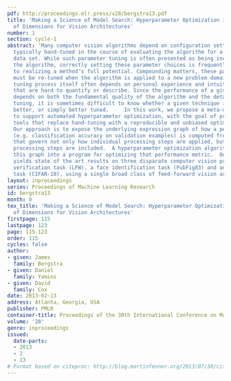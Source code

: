```yaml
---
pdf: http://proceedings.mlr.press/v28/bergstra13.pdf
title: 'Making a Science of Model Search: Hyperparameter Optimization in Hundreds
  of Dimensions for Vision Architectures'
number: 1
section: cycle-1
abstract: 'Many computer vision algorithms depend on configuration settings that are
  typically hand-tuned in the course of evaluating the algorithm for a particular
  data set. While such parameter tuning is often presented as being incidental to
  the algorithm, correctly setting these parameter choices is frequently critical
  to realizing a method’s full potential. Compounding matters, these parameters often
  must be re-tuned when the algorithm is applied to a new problem domain, and the
  tuning process itself often depends on personal experience and intuition in ways
  that are hard to quantify or describe. Since the performance of a given technique
  depends on both the fundamental quality of the algorithm and the details of its
  tuning, it is sometimes difficult to know whether a given technique is genuinely
  better, or simply better tuned.     In this work, we propose a meta-modeling approach
  to support automated hyperparameter optimization, with the goal of providing practical
  tools that replace hand-tuning with a reproducible and unbiased optimization process.
  Our approach is to expose the underlying expression graph of how a performance metric
  (e.g. classification accuracy on validation examples) is computed from hyperparameters
  that govern not only how individual processing steps are applied, but even which
  processing steps are included.  A hyperparameter optimization algorithm transforms
  this graph into a program for optimizing that performance metric.  Our approach
  yields state of the art results on three disparate computer vision problems: a face-matching
  verification task (LFW), a face identification task (PubFig83) and an object recognition
  task (CIFAR-10), using a single broad class of feed-forward vision architectures.  '
layout: inproceedings
series: Proceedings of Machine Learning Research
id: bergstra13
month: 0
tex_title: 'Making a Science of Model Search: Hyperparameter Optimization in Hundreds
  of Dimensions for Vision Architectures'
firstpage: 115
lastpage: 123
page: 115-123
order: 115
cycles: false
author:
- given: James
  family: Bergstra
- given: Daniel
  family: Yamins
- given: David
  family: Cox
date: 2013-02-13
address: Atlanta, Georgia, USA
publisher: PMLR
container-title: Proceedings of the 30th International Conference on Machine Learning
volume: '28'
genre: inproceedings
issued:
  date-parts:
  - 2013
  - 2
  - 13
# Format based on citeproc: http://blog.martinfenner.org/2013/07/30/citeproc-yaml-for-bibliographies/
---
```

